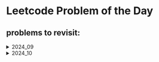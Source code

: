 # Leetcode Problem of the Day

## problems to revisit:

<details>
<summary>2024_09</summary>

|date|problem|link|revisited|
|:--|:-----|:---|:-------:|
|28|641|[Design Circular Deque](https://leetcode.com/problems/design-circular-deque/)|&cross;|
| | | | | 

</details>


<details>
<summary>2024_10</summary>

|date|problem|link|revisited|
|:--|:-----|:---|:-------:|
|12|641|[divide intervals into min no. of groups](https://leetcode.com/problems/divide-intervals-into-minimum-number-of-groups/description/)|&cross;|
|15 |2938 |[Separate Black and White Balls](https://leetcode.com/problems/separate-black-and-white-balls/description/?envType=daily-question&envId=2024-10-15) | &dash;| 

</details>